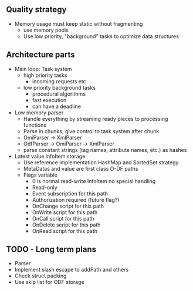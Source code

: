 

Quality strategy
-------------


* Memory usage must keep static without fragmenting
  - use memory pools
  - Use low priority, "background" tasks to optimize data structures 


Architecture parts
----------------

* Main loop: Task system
  - high priority tasks
    - incoming requests etc
  - low priority background tasks
    - procedural algorithms
    - fast execution
    - can have a deadline
* Low memory parser
  - Handle everything by streaming ready pieces to processing functions
  - Parse in chunks, give control to task system after chunk
  - OmiParser -> XmlParser
  - OdfParser -> OmiParser -> XmlParser
  - parse constant strings (tag names, attribute names, etc.) as hashes
* Latest value InfoItem storage
  - Use reference implementation HashMap and SortedSet strategy
  - MetaDatas and value are first class O-DF paths
  - Flags variable
    - 0 is normal read-write InfoItem no special handling
    - Read-only
    - Event subscription for this path
    - Authorization required (future flag?)
    - OnChange script for this path
    - OnWrite script for this path
    - OnCall script for this path
    - OnDelete script for this path
    - OnRead script for this path


TODO - Long term plans
---------------

* Parser
* Implement slash escape to addPath and others
* Check struct packing
* Use skip list for ODF storage

